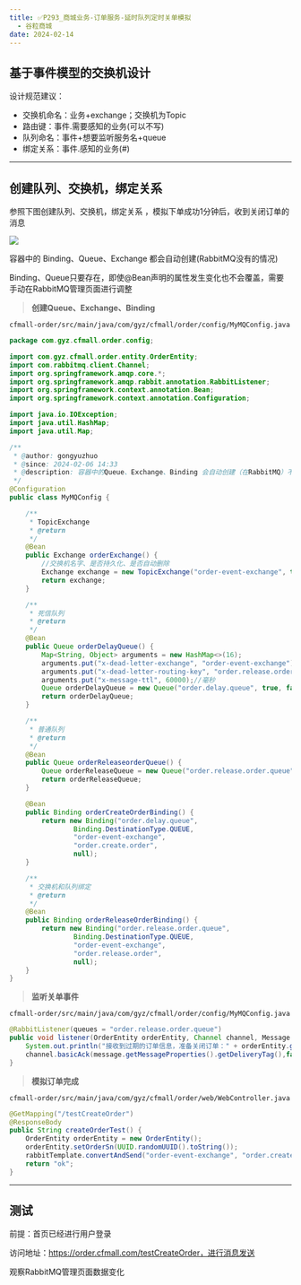 ```yaml
---
title: ✅P293_商城业务-订单服务-延时队列定时关单模拟
  - 谷粒商城
date: 2024-02-14
---
```


<!-- more -->

## 基于事件模型的交换机设计

设计规范建议：

- 交换机命名：业务+exchange；交换机为Topic
- 路由键：事件.需要感知的业务(可以不写)
- 队列命名：事件+想要监听服务名+queue
- 绑定关系：事件.感知的业务(#)

---

## 创建队列、交换机，绑定关系

参照下图创建队列、交换机，绑定关系 ，模拟下单成功1分钟后，收到关闭订单的消息

![](https://cfmall-hello.oss-cn-beijing.aliyuncs.com/img/202402/4a5b4b6074422622.png#id=ZL8Kl&originHeight=387&originWidth=890&originalType=binary&ratio=1&rotation=0&showTitle=false&status=done&style=none&title=)

容器中的 Binding、Queue、Exchange 都会自动创建(RabbitMQ没有的情况)

Binding、Queue只要存在，即使@Bean声明的属性发生变化也不会覆盖，需要手动在RabbitMQ管理页面进行调整

> **创建Queue、Exchange、Binding**


`cfmall-order/src/main/java/com/gyz/cfmall/order/config/MyMQConfig.java`

```java
package com.gyz.cfmall.order.config;

import com.gyz.cfmall.order.entity.OrderEntity;
import com.rabbitmq.client.Channel;
import org.springframework.amqp.core.*;
import org.springframework.amqp.rabbit.annotation.RabbitListener;
import org.springframework.context.annotation.Bean;
import org.springframework.context.annotation.Configuration;

import java.io.IOException;
import java.util.HashMap;
import java.util.Map;

/**
 * @author: gongyuzhuo
 * @since: 2024-02-06 14:33
 * @description: 容器中的Queue、Exchange、Binding 会自动创建（在RabbitMQ）不存在的情况下
 */
@Configuration
public class MyMQConfig {

    /**
     * TopicExchange
     * @return
     */
    @Bean
    public Exchange orderExchange() {
        //交换机名字、是否持久化、是否自动删除
        Exchange exchange = new TopicExchange("order-event-exchange", true, false);
        return exchange;
    }

    /**
     * 死信队列
     * @return
     */
    @Bean
    public Queue orderDelayQueue() {
        Map<String, Object> arguments = new HashMap<>(16);
        arguments.put("x-dead-letter-exchange", "order-event-exchange");
        arguments.put("x-dead-letter-routing-key", "order.release.order");
        arguments.put("x-message-ttl", 60000);//毫秒
        Queue orderDelayQueue = new Queue("order.delay.queue", true, false, false, arguments);
        return orderDelayQueue;
    }

    /**
     * 普通队列
     * @return
     */
    @Bean
    public Queue orderReleaseorderQueue() {
        Queue orderReleaseQueue = new Queue("order.release.order.queue", true, false, false);
        return orderReleaseQueue;
    }

    @Bean
    public Binding orderCreateOrderBinding() {
        return new Binding("order.delay.queue",
                Binding.DestinationType.QUEUE,
                "order-event-exchange",
                "order.create.order",
                null);
    }

    /**
     * 交换机和队列绑定
     * @return
     */
    @Bean
    public Binding orderReleaseOrderBinding() {
        return new Binding("order.release.order.queue",
                Binding.DestinationType.QUEUE,
                "order-event-exchange",
                "order.release.order",
                null);
    }
}
```

> **监听关单事件**


`cfmall-order/src/main/java/com/gyz/cfmall/order/config/MyMQConfig.java`

```java
@RabbitListener(queues = "order.release.order.queue")
public void listener(OrderEntity orderEntity, Channel channel, Message message) throws IOException {
    System.out.println("接收到过期的订单信息，准备关闭订单：" + orderEntity.getOrderSn());
    channel.basicAck(message.getMessageProperties().getDeliveryTag(),false);
}
```

> **模拟订单完成**


`cfmall-order/src/main/java/com/gyz/cfmall/order/web/WebController.java`

```java
@GetMapping("/testCreateOrder")
@ResponseBody
public String createOrderTest() {
    OrderEntity orderEntity = new OrderEntity();
    orderEntity.setOrderSn(UUID.randomUUID().toString());
    rabbitTemplate.convertAndSend("order-event-exchange", "order.create.order", orderEntity);
    return "ok";
}
```

---

## 测试

前提：首页已经进行用户登录

访问地址：https://order.cfmall.com/testCreateOrder，进行消息发送

观察RabbitMQ管理页面数据变化
